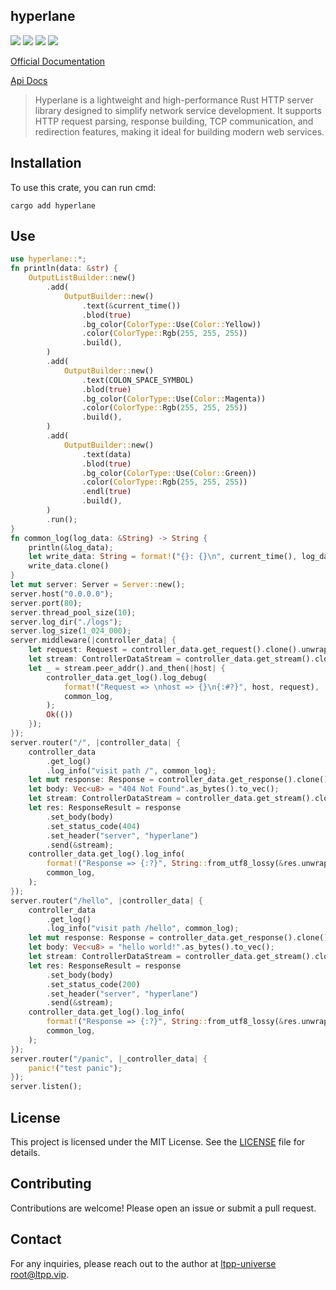 ## hyperlane

[![](https://img.shields.io/crates/v/hyperlane.svg)](https://crates.io/crates/hyperlane)
[![](https://docs.rs/hyperlane/badge.svg)](https://docs.rs/hyperlane)
[![](https://img.shields.io/crates/l/hyperlane.svg)](./LICENSE)
[![](https://github.com/ltpp-universe/hyperlane/workflows/Rust/badge.svg)](https://github.com/ltpp-universe/hyperlane/actions?query=workflow:Rust)

[Official Documentation](https://docs.ltpp.vip/HYPERLANE/)

[Api Docs](https://docs.rs/hyperlane/latest/hyperlane/)

> Hyperlane is a lightweight and high-performance Rust HTTP server library designed to simplify network service development. It supports HTTP request parsing, response building, TCP communication, and redirection features, making it ideal for building modern web services.

## Installation

To use this crate, you can run cmd:

```shell
cargo add hyperlane
```

## Use

```rust
use hyperlane::*;
fn println(data: &str) {
    OutputListBuilder::new()
        .add(
            OutputBuilder::new()
                .text(&current_time())
                .blod(true)
                .bg_color(ColorType::Use(Color::Yellow))
                .color(ColorType::Rgb(255, 255, 255))
                .build(),
        )
        .add(
            OutputBuilder::new()
                .text(COLON_SPACE_SYMBOL)
                .blod(true)
                .bg_color(ColorType::Use(Color::Magenta))
                .color(ColorType::Rgb(255, 255, 255))
                .build(),
        )
        .add(
            OutputBuilder::new()
                .text(data)
                .blod(true)
                .bg_color(ColorType::Use(Color::Green))
                .color(ColorType::Rgb(255, 255, 255))
                .endl(true)
                .build(),
        )
        .run();
}
fn common_log(log_data: &String) -> String {
    println(&log_data);
    let write_data: String = format!("{}: {}\n", current_time(), log_data);
    write_data.clone()
}
let mut server: Server = Server::new();
server.host("0.0.0.0");
server.port(80);
server.thread_pool_size(10);
server.log_dir("./logs");
server.log_size(1_024_000);
server.middleware(|controller_data| {
    let request: Request = controller_data.get_request().clone().unwrap();
    let stream: ControllerDataStream = controller_data.get_stream().clone().unwrap();
    let _ = stream.peer_addr().and_then(|host| {
        controller_data.get_log().log_debug(
            format!("Request => \nhost => {}\n{:#?}", host, request),
            common_log,
        );
        Ok(())
    });
});
server.router("/", |controller_data| {
    controller_data
        .get_log()
        .log_info("visit path /", common_log);
    let mut response: Response = controller_data.get_response().clone().unwrap();
    let body: Vec<u8> = "404 Not Found".as_bytes().to_vec();
    let stream: ControllerDataStream = controller_data.get_stream().clone().unwrap();
    let res: ResponseResult = response
        .set_body(body)
        .set_status_code(404)
        .set_header("server", "hyperlane")
        .send(&stream);
    controller_data.get_log().log_info(
        format!("Response => {:?}", String::from_utf8_lossy(&res.unwrap())),
        common_log,
    );
});
server.router("/hello", |controller_data| {
    controller_data
        .get_log()
        .log_info("visit path /hello", common_log);
    let mut response: Response = controller_data.get_response().clone().unwrap();
    let body: Vec<u8> = "hello world!".as_bytes().to_vec();
    let stream: ControllerDataStream = controller_data.get_stream().clone().unwrap();
    let res: ResponseResult = response
        .set_body(body)
        .set_status_code(200)
        .set_header("server", "hyperlane")
        .send(&stream);
    controller_data.get_log().log_info(
        format!("Response => {:?}", String::from_utf8_lossy(&res.unwrap())),
        common_log,
    );
});
server.router("/panic", |_controller_data| {
    panic!("test panic");
});
server.listen();
```

## License

This project is licensed under the MIT License. See the [LICENSE](LICENSE) file for details.

## Contributing

Contributions are welcome! Please open an issue or submit a pull request.

## Contact

For any inquiries, please reach out to the author at [ltpp-universe <root@ltpp.vip>](mailto:root@ltpp.vip).
